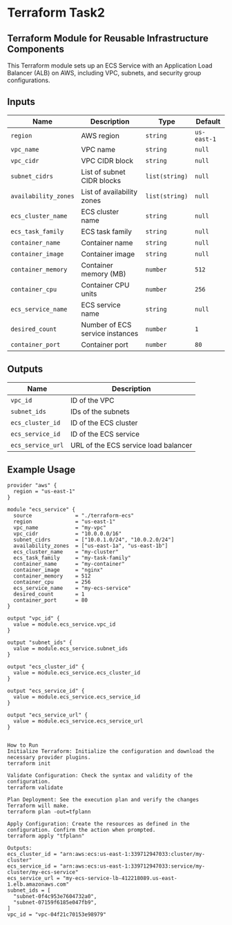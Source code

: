 
# Terraform Task2

## Terraform Module for Reusable Infrastructure Components

This Terraform module sets up an ECS Service with an Application Load Balancer (ALB) on AWS, including VPC, subnets, and security group configurations.


## Inputs

| Name                | Description                       | Type           | Default   |
|---------------------|-----------------------------------|----------------|-----------|
| `region`            | AWS region                        | `string`       | `us-east-1` |
| `vpc_name`          | VPC name                           | `string`       | `null`    |
| `vpc_cidr`          | VPC CIDR block                     | `string`       | `null`    |
| `subnet_cidrs`      | List of subnet CIDR blocks         | `list(string)` | `null`    |
| `availability_zones`| List of availability zones         | `list(string)` | `null`    |
| `ecs_cluster_name`  | ECS cluster name                   | `string`       | `null`    |
| `ecs_task_family`   | ECS task family                    | `string`       | `null`    |
| `container_name`    | Container name                     | `string`       | `null`    |
| `container_image`   | Container image                    | `string`       | `null`    |
| `container_memory`  | Container memory (MB)              | `number`       | `512`     |
| `container_cpu`     | Container CPU units                | `number`       | `256`     |
| `ecs_service_name`  | ECS service name                   | `string`       | `null`    |
| `desired_count`     | Number of ECS service instances    | `number`       | `1`       |
| `container_port`    | Container port                     | `number`       | `80`      |

## Outputs

| Name                | Description                        |
|---------------------|------------------------------------|
| `vpc_id`            | ID of the VPC                      |
| `subnet_ids`        | IDs of the subnets                 |
| `ecs_cluster_id`    | ID of the ECS cluster              |
| `ecs_service_id`    | ID of the ECS service              |
| `ecs_service_url`   | URL of the ECS service load balancer |

## Example Usage

```hcl
provider "aws" {
  region = "us-east-1"
}

module "ecs_service" {
  source              = "./terraform-ecs"
  region              = "us-east-1"
  vpc_name            = "my-vpc"
  vpc_cidr            = "10.0.0.0/16"
  subnet_cidrs        = ["10.0.1.0/24", "10.0.2.0/24"]
  availability_zones  = ["us-east-1a", "us-east-1b"]
  ecs_cluster_name    = "my-cluster"
  ecs_task_family     = "my-task-family"
  container_name      = "my-container"
  container_image     = "nginx"
  container_memory    = 512
  container_cpu       = 256
  ecs_service_name    = "my-ecs-service"
  desired_count       = 1
  container_port      = 80
}

output "vpc_id" {
  value = module.ecs_service.vpc_id
}

output "subnet_ids" {
  value = module.ecs_service.subnet_ids
}

output "ecs_cluster_id" {
  value = module.ecs_service.ecs_cluster_id
}

output "ecs_service_id" {
  value = module.ecs_service.ecs_service_id
}

output "ecs_service_url" {
  value = module.ecs_service.ecs_service_url
}


How to Run
Initialize Terraform: Initialize the configuration and download the necessary provider plugins.
terraform init

Validate Configuration: Check the syntax and validity of the configuration.
terraform validate

Plan Deployment: See the execution plan and verify the changes Terraform will make.
terraform plan -out=tfplann

Apply Configuration: Create the resources as defined in the configuration. Confirm the action when prompted.
terraform apply "tfplann"  

Outputs:
ecs_cluster_id = "arn:aws:ecs:us-east-1:339712947033:cluster/my-cluster"
ecs_service_id = "arn:aws:ecs:us-east-1:339712947033:service/my-cluster/my-ecs-service"
ecs_service_url = "my-ecs-service-lb-412218089.us-east-1.elb.amazonaws.com"
subnet_ids = [
  "subnet-0f4c953e7604732a0",
  "subnet-07159f6185e047fb9",
]
vpc_id = "vpc-04f21c70153e98979"


